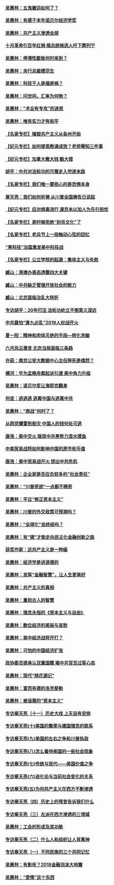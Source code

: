 #### [吴惠林：五鬼搬运如何了？](../pages/nsc423/n9925338.md?t=04020405)
#### [吴惠林：有感于本年诺贝尔经济学奖](../pages/nsc423/n9871883.md?t=04020405)
#### [吴惠林：共产主义渗透全球](../pages/nsc423/n9812748.md?t=04020405)
#### [十月革命引百年红祸 俄总统候选人吁下葬列宁](../pages/nsc423/n9810182.md?t=04020405)
#### [吴惠林：停滞性膨胀何时来到？](../pages/nsc423/n9764136.md?t=04020405)
#### [吴惠林：央行总裁模范生](../pages/nsc423/n9728134.md?t=04020405)
#### [吴惠林：科技于人是福是祸？](../pages/nsc423/n9672982.md?t=04020405)
#### [吴惠林：问世间，汇率为何物？](../pages/nsc423/n9621788.md?t=04020405)
#### [吴惠林：“术业有专攻”的迷思](../pages/nsc423/n9580363.md?t=04020405)
#### [吴惠林：唯有实力才有和平](../pages/nsc423/n9529599.md?t=04020405)
#### [【名家专栏】摧毁共产主义从各州开始](../pages/nsc423/n13076376.md?t=04020405)
#### [【纪元专栏】如何提高教课成效？老师需知三件事](../pages/nsc423/n12417848.md?t=04020405)
#### [【纪元专栏】加拿大撒大钱 酿大错](../pages/nsc423/n12406564.md?t=04020405)
#### [胡平：中共对法轮功的污蔑走入穷途末路](../pages/nsc423/n12266737.md?t=04020405)
#### [【名家专栏】我们唯一要担心的是恐惧本身](../pages/nsc423/n12073492.md?t=04020405)
#### [章天亮：我们如何祈祷 从川普全国祷告日说起](../pages/nsc423/n11944627.md?t=04020405)
#### [【纪元专栏】应对病毒流行 渥京未以加人为先引担忧](../pages/nsc423/n11875714.md?t=04020405)
#### [【名家专栏】是时候拒绝“封杀文化”了](../pages/nsc423/n11814093.md?t=04020405)
#### [【名家专栏】老兵节上一段触动心弦的回忆](../pages/nsc423/n11646016.md?t=04020405)
#### [“黑科技”治国激发美中科技战](../pages/nsc423/n11638056.md?t=04020405)
#### [【名家专栏】公立学校的起源：集体主义与失败](../pages/nsc423/n11601833.md?t=04020405)
#### [臧山：港澳办表态透露四大关键](../pages/nsc423/n11421628.md?t=04020405)
#### [臧山：中共缺乏管理开放社会的能力](../pages/nsc423/n11407457.md?t=04020405)
#### [臧山：北京面临治乱大转折](../pages/nsc423/n11406895.md?t=04020405)
#### [专访胡平：20年打压 法轮功屹立不倒意义深远](../pages/nsc423/n11398800.md?t=04020405)
#### [中共最怕“逢九必乱”2019人权战开火](../pages/nsc423/n11385248.md?t=04020405)
#### [夏一阳：精神和肉体灭绝的手段—转化洗脑](../pages/nsc423/n11368250.md?t=04020405)
#### [六月风云激变 北京当局面临三条路](../pages/nsc423/n11313668.md?t=04020405)
#### [许茹：南京公安大数据中心主任猝死是偶然？](../pages/nsc423/n11064744.md?t=04020405)
#### [横河：华为孟晚舟案起诉引渡 美中角力升级](../pages/nsc423/n11027230.md?t=04020405)
#### [吴惠林：诺贝尔奖让海耶克翻身](../pages/nsc423/n10890049.md?t=04020405)
#### [何坚：逃逃逃 逃离中国与逃离中共](../pages/nsc423/n10592891.md?t=04020405)
#### [吴惠林：“商战”何时了？](../pages/nsc423/n10573558.md?t=04020405)
#### [从网贷爆雷到股灾 中国人的钱何处可逃](../pages/nsc423/n10572800.md?t=04020405)
#### [唐浩：美中交火 隐现中共黑势力混水摸鱼](../pages/nsc423/n10544040.md?t=04020405)
#### [中美贸易战将如何影响中国的房市和币值](../pages/nsc423/n10543697.md?t=04020405)
#### [唐浩：美中贸易战开火 烧出中共危机](../pages/nsc423/n10540126.md?t=04020405)
#### [吴惠林：企业家是否应负较多的“社会责任”](../pages/nsc423/n10535022.md?t=04020405)
#### [吴惠林：“川普奇迹”一点都不稀奇](../pages/nsc423/n10512808.md?t=04020405)
#### [吴惠林：平议“修正资本主义”](../pages/nsc423/n10495724.md?t=04020405)
#### [吴惠林：川普的外交政策可预测吗？](../pages/nsc423/n10462387.md?t=04020405)
#### [吴惠林：“全球化”会终结吗？](../pages/nsc423/n10452838.md?t=04020405)
#### [吴惠林：有“德”才能走向民主化金融创新之路](../pages/nsc423/n10432292.md?t=04020405)
#### [获奖作家：这共产主义是一种癌](../pages/nsc423/n10431541.md?t=04020405)
#### [吴惠林：经济学是讲道德的](../pages/nsc423/n10398014.md?t=04020405)
#### [吴惠林：发挥“金融智慧”，让人生更美好](../pages/nsc423/n10375019.md?t=04020405)
#### [吴惠林：共产主义的真相](../pages/nsc423/n10351394.md?t=04020405)
#### [吴惠林：重拾古人的智慧](../pages/nsc423/n10337691.md?t=04020405)
#### [吴惠林：理念永恒的《资本主义与自由》](../pages/nsc423/n10316274.md?t=04020405)
#### [吴惠林：数位经济的美丽与哀愁](../pages/nsc423/n10292946.md?t=04020405)
#### [吴惠林：美中经济战将开打？](../pages/nsc423/n10258825.md?t=04020405)
#### [吴惠林：可怕的中国经济扩张](../pages/nsc423/n10219147.md?t=04020405)
#### [政协委员提承认双重国籍 揭中共官员过客心态](../pages/nsc423/n10208809.md?t=04020405)
#### [吴惠林：现代“桃花源记”](../pages/nsc423/n10185234.md?t=04020405)
#### [吴惠林：富而有德的洛克斐勒](../pages/nsc423/n10142264.md?t=04020405)
#### [吴惠林：被诬蔑的“资本主义”](../pages/nsc423/n10124816.md?t=04020405)
#### [专访章天亮（十一）历史大戏 上天自有安排](../pages/nsc423/n10094905.md?t=04020405)
#### [专访章天亮(十)美国的繁荣与建国理念的联系](../pages/nsc423/n10094899.md?t=04020405)
#### [专访章天亮(九)美国的左右之争和川普执政](../pages/nsc423/n10094889.md?t=04020405)
#### [专访章天亮(八)怎么看待美国的一些社会现象](../pages/nsc423/n10094857.md?t=04020405)
#### [专访章天亮(七)传统与现代——美国价值之争](../pages/nsc423/n10093140.md?t=04020405)
#### [专访章天亮(六)进化论与当前社会变化的关系](../pages/nsc423/n10092036.md?t=04020405)
#### [专访章天亮(五)为何共产主义在西方不断渗透](../pages/nsc423/n10083620.md?t=04020405)
#### [专访章天亮（四）历史上的预言告诉我们什么](../pages/nsc423/n10083606.md?t=04020405)
#### [专访章天亮（三）左派在西方渗透的三领域](../pages/nsc423/n10081115.md?t=04020405)
#### [吴惠林：工会的形成及其功能](../pages/nsc423/n10080633.md?t=04020405)
#### [专访章天亮（二）什么人和组织让人背离神](../pages/nsc423/n10076637.md?t=04020405)
#### [专访章天亮（一）不同民族的三个共同记忆](../pages/nsc423/n10074188.md?t=04020405)
#### [吴惠林：有影呒？2018金融泡沫大地震](../pages/nsc423/n10040534.md?t=04020405)
#### [吴惠林：“爱情”这个东西](../pages/nsc423/n10019423.md?t=04020405)
